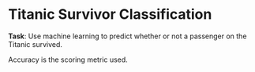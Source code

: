 # Titanic Survivor Classification

**Task**: Use machine learning to predict whether or not a passenger on the Titanic survived.

Accuracy is the scoring metric used.

